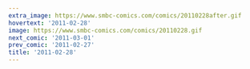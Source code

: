 ```yaml
---
extra_image: https://www.smbc-comics.com/comics/20110228after.gif
hovertext: '2011-02-28'
image: https://www.smbc-comics.com/comics/20110228.gif
next_comic: '2011-03-01'
prev_comic: '2011-02-27'
title: '2011-02-28'
---
```


